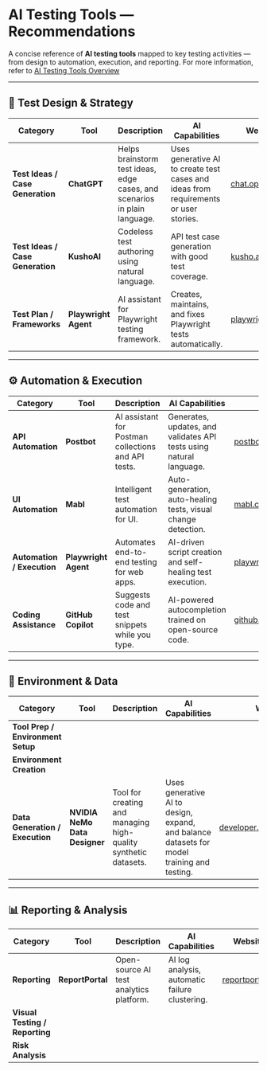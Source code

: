 #  AI Testing Tools — Recommendations

A concise reference of **AI testing tools** mapped to key testing activities — from design to automation, execution, and reporting. For more information, refer to [AI Testing Tools Overview](https://github.com/XChenscottlogic/AI-Testing-Experiment/blob/main/AI_Testing_Tools_Overview.md)

---

## 🧠 Test Design & Strategy

| Category | Tool | Description | AI Capabilities | Website |
|-----------|------|--------------|-----------------|----------|
| **Test Ideas / Case Generation** | **ChatGPT** | Helps brainstorm test ideas, edge cases, and scenarios in plain language. | Uses generative AI to create test cases and ideas from requirements or user stories. | [chat.openai.com](https://chat.openai.com) |
| **Test Ideas / Case Generation** | **KushoAI** | Codeless test authoring using natural language. | API test case generation with good test coverage. | [kusho.ai](https://kusho.ai) |
| **Test Plan / Frameworks** | **Playwright Agent** | AI assistant for Playwright testing framework. | Creates, maintains, and fixes Playwright tests automatically. | [playwright.dev](https://playwright.dev) |

---

## ⚙️ Automation & Execution

| Category | Tool | Description | AI Capabilities | Website |
|-----------|------|--------------|-----------------|----------|
| **API Automation** | **Postbot** | AI assistant for Postman collections and API tests. | Generates, updates, and validates API tests using natural language. | [postbot.ai](https://postbot.ai) |
| **UI Automation** | **Mabl** | Intelligent test automation for UI. | Auto-generation, auto-healing tests, visual change detection. | [mabl.com](https://mabl.com) |
| **Automation / Execution** | **Playwright Agent** | Automates end-to-end testing for web apps. | AI-driven script creation and self-healing test execution. | [playwright.dev](https://playwright.dev) |
| **Coding Assistance** | **GitHub Copilot** | Suggests code and test snippets while you type. | AI-powered autocompletion trained on open-source code. | [github.com/features/copilot](https://github.com/features/copilot) |

---

## 🧩 Environment & Data

| Category | Tool | Description | AI Capabilities | Website |
|-----------|------|--------------|-----------------|----------|
| **Tool Prep / Environment Setup** |  | | |  |
| **Environment Creation** |  |  | | |
| **Data Generation / Execution** | **NVIDIA NeMo Data Designer** | Tool for creating and managing high-quality synthetic datasets. | Uses generative AI to design, expand, and balance datasets for model training and testing. | [developer.nvidia.com/nemo](https://developer.nvidia.com/nemo) |


---

## 📊 Reporting & Analysis

| Category | Tool | Description | AI Capabilities | Website |
|-----------|------|--------------|-----------------|----------|
| **Reporting** | **ReportPortal** | Open-source AI test analytics platform. | AI log analysis, automatic failure clustering. | [reportportal.io](https://reportportal.io) |
| **Visual Testing / Reporting** |  |  |  |  |
| **Risk Analysis** | |  | | |
